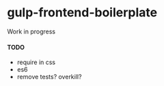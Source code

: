 # gulp-frontend-boilerplate
Work in progress



#### TODO
- require in css
- es6
- remove tests? overkill?
